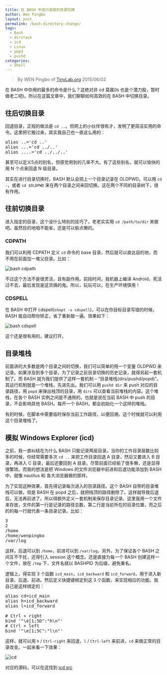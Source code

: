 ```yaml
---
title: 在 BASH 中进行高效的目录切换
author: Wen Pingbo
layout: post
permalink: /bash-directory-change/
tags:
  - Bash
  - dirstack
  - icd
  - Linux
  - popd
  - pushd
categories:
  - Shell
---
```


> By WEN Pingbo of [TinyLab.org][1]
> 2015/06/02

在 BASH 中你用的最多的命令是什么？这绝对非 cd 莫属(ls 也是个潜力股，暂时做老二吧)。所以在这篇文章中，我们聊聊如何高效的在 BASH 中切换目录。


## 往后切换目录

回退目录，正规的做法是 `cd ..`。但网上的小伙伴很有才，发明了更简洁实用的命令。这里把它搬过来，其实我自己也一直这么用的：

<pre>alias ..='cd ..'
alias ...='cd ../..'
alias ....='cd ../../..'
</pre>

甚至可以定义5点的别名，但感觉用到的几率不大。有了这些别名，就可以愉快的用 N 个点来回退 N 级目录。

其实在进行目录切换时，BASH 默认会把上一个目录记录在 OLDPWD。可以用 `cd -`，或者 `cd $OLDPWD` 来在两个目录之间来回切换。这在两个不同的目录树下，很有作用。

<!-- more -->

## 往前切换目录

进入指定的目录，这个没什么特别的技巧了。老老实实用 `cd /path/to/dir` 来做吧。虽然目的地咱不能省，还是可以偷点懒的。

### CDPATH

我们可以利用 CDPATH 定义 `cd` 命令的 base 目录，然后就可以直达目的地，而不用在前面加一堆父目录。比如：

![bash cdpath][2]

不过这个方法不是很灵活，且有副作用。前段时间，我机器上编译 Android，死活过不去，最后发现是这货搞的鬼。所以，玩玩可以，在生产环境慎用！

### CDSPELL

在 BASH 中打开 cdspell(`shopt -s cdspell`)，可以在你目标目录写错的时候，BASH 能自动帮你矫正，省了重新敲一遍。效果如下：

![bash cdspell][3]

这个还是很有用的，建议打开。

## 目录堆栈

前面讲的大多数是两个目录之间的切换，我们可以简单的用一个变量 OLDPWD 来记录。如果涉及到多个目录，为了记录之前目录切换的历史记录，就得另起一套机制了。而 BASH 就为我们提供了这样一套机制 &#8211; &#8220;目录堆栈(dirs/pushd/popd)&#8221;。其运行机制就是一个堆栈，先进先出。我们可以用 `pushd dir` 来 push 对应的目录路径，用 `popd` 来弹出栈顶的目录，用 `dirs` 可以查看当前堆栈的内容。这个堆栈，在各个 BASH 实例之间是不通用的。也就是说在当前 BASH 中 push 的目录，不会影响其他 BASH。每开一个 BASH，都会初始化一个这样的堆栈。

有的时候，在脚本中需要临时保存当前工作路径，以便回溯。这个时候就可以利用这个目录堆栈了。

## 模拟 Windows Explorer (icd)

之前，我一直纠结在为什么 BASH 只能记录两层目录。当你的工作目录层数比较多的时候，你经常需要多次 `cd ..` 来把工作目录回退 A 目录，然后又要进入 B 目录，再进入 C 目录，最后还要回到 A 目录。尽管前面已经偷了很多懒，还是显得很繁琐。而我的想法是把 Windows 的文件浏览器中前进和后退功能添加到 BASH 中，就像 nautilus 和 各大浏览器做的那样。

为了实现这种效果，首先得记录每次进入的目录路径。这个 BASH 自带的目录堆栈可以做，但是 BASH 在 popd 之后，就把栈顶的路径删除了。这样就导致后退后，无法再前进了。所以得额外定义一套机制来保存目录记录。这里我用一个文件来存放，文件的第一行是记录的路径总数，第二行是当前所在的目录位置，而之后的的每一行就代表一条目录记录。比如：

<pre>3
2
/home
/home/wenpingbo
/var/log
</pre>

这样，后退可以到 `/home`，前进可以到 `/var/log`。另外，为了保证各个 BASH 之间互不干扰，还得引入 session 这个概念。还是直接为每一个 BASH 创建这样一个文件，放在 `/tmp` 下，文件名就以 BASHPID 为后缀，避免重名。

逻辑上，得实现 3 个函数 `icd_main`，`icd_backward` 和 `icd_forward`，用于进入新目录、后退、前进。然后定义快捷键绑定到这 3 个函数，来实现相应的功能。我自己是这样绑定的：

<pre>alias cd=icd_main
alias h=icd_backward
alias l=icd_forward

# Ctrl + right
bind '"\e[1;5D":"h\n"'
# Ctrl + left
bind '"\e[1;5C":"l\n"'
</pre>

这样，就可以用 `h` / `Ctrl-right` 来回退，`l` / `Ctrl-left` 来前进，`cd` 来做正常的目录改变。一起来看一下效果：

![icd][4]

对应的源码，可以在这找到 [icd src][5]





 [1]: https://tinylab.org
 [2]: /wp-content/uploads/2015/06/bash_cdpath.gif
 [3]: /wp-content/uploads/2015/06/bash_cdspell.gif
 [4]: /wp-content/uploads/2015/06/bash_icd.gif
 [5]: https://github.com/wengpingbo/ilinux/blob/master/.icd.conf
